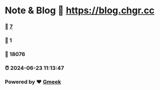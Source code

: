 # Note & Blog :link: https://blog.chgr.cc 
### :page_facing_up: [7](https://blog.chgr.cc/tag.html) 
### :speech_balloon: 1 
### :hibiscus: 18076 
### :alarm_clock: 2024-06-23 11:13:47 
### Powered by :heart: [Gmeek](https://github.com/Meekdai/Gmeek)
